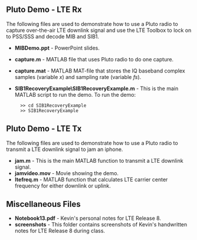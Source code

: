 ## Pluto Demo - LTE Rx
The following files are used to demonstrate how to use a Pluto radio to capture over-the-air LTE downlink signal and use the LTE Toolbox to lock on to PSS/SSS and decode MIB and SIB1.

* **MIBDemo.ppt** - PowerPoint slides.
* **capture.m**   - MATLAB file that uses Pluto radio to do one capture.
* **capture.mat** - MATLAB MAT-file that stores the IQ baseband complex samples (variable *x*) and sampling rate (variable *fs*).
* **SIB1RecoveryExample\SIB1RecoveryExample.m** - This is the main MATLAB script to run the demo. To run the demo:
    
        >> cd SIB1RecoveryExample
        >> SIB1RecoveryExample

## Pluto Demo - LTE Tx
The following files are used to demonstrate how to use a Pluto radio to transmit a LTE downlink signal to jam an iphone.

* **jam.m** - This is the main MATLAB function to transmit a LTE downlink signal.
* **jamvideo.mov** - Movie showing the demo.
* **ltefreq.m** - MATLAB function that calculates LTE carrier center frequency for either downlink or uplink.

## Miscellaneous Files
* **Notebook13.pdf** - Kevin's personal notes for LTE Release 8.
* **screenshots** - This folder contains screenshots of Kevin's handwritten notes for LTE Release 8 during class.
